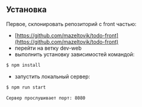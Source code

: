 ## Установка
Первое, склонировать репозиторий с front частью:
- [https://github.com/mazeltovik/todo-front](https://github.com/mazeltovik/todo-front)
- перейти на ветку dev-web
- выполнить установку зависимостей командой:
 ```bash
$ npm install
```
- запустить локальный сервер:
```bash
$ npm run start
```
```bash
Сервер прослушивает порт: 8080
```
